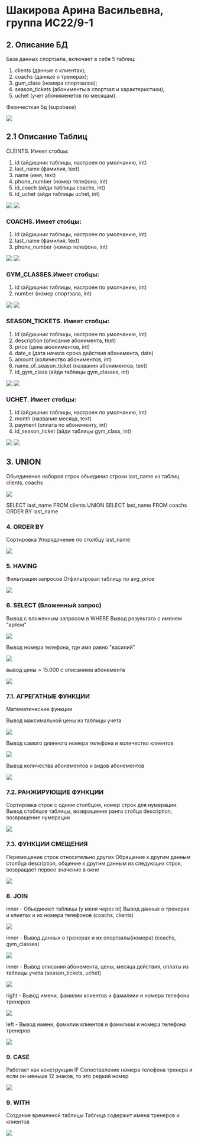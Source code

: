 # Шакирова Арина Васильевна, группа ИС22/9-1

## 2. Описание БД
База данных спортзала, включает в себя 5 таблиц:
1)  clients (данные о клиентах);
2) coachs (данные о тренерах);
3) gum_class (номера спортзалов);
4) season_tickets (абонименты в спортзал и характеристики);
5) uchet (учет абонименетов по месяцам).

Физичесткая бд (supobase)


![](scrin/bd.png)

## 2.1 Описание Таблиц
   CLEINTS. Имеет стобцы:
1) id (айдишник таблицы, настроен по умолчанию, int)
2) last_name (фамилия, text)
3) name (имя, text)
4) phone_number (номер телефона, int)
5) id_coach (айди таблицы coachs, int)
6) id_uchet (айди таблицы uchet, int)


![](scrin/clients(a).png)
![](scrin/clients(b).png)

###    COACHS. Имеет стобцы:
1) id (айдишник таблицы, настроен по умолчанию, int)
2) last_name (фамилия, text)
3) phone_number (номер телефона, int)


![](scrin/coachs(a).png)
![](scrin/coachs(b).png)

###    GYM_CLASSES.Имеет стобцы:
1) id (айдишник таблицы, настроен по умолчанию, int)
2) number (номер спортзала, int)


![](scrin/gym_classes(a).png)
![](scrin/gym_classes(b).png)

###    SEASON_TICKETS. Имеет стобцы:
1) id (айдишник таблицы, настроен по умолчанию, int)
2) description (описание абонимента, text)
3) price (цена аюониментов, int)
4) date_s (дата начала срока действия абонемента, date)
5) amount (количество абониментов, int)
6) name_of_season_ticket (названия абониментов, text)
7) id_gym_class (айди таблицы gym_classes, int)


![](scrin/season_tickets(a).png)
![](scrin/season_tickets(b).png)

###   UCHET. Имеет стобцы:
1) id (айдишник таблицы, настроен по умолчанию, int)
2) month (название месяца, text)
3) payment (оплата по абонементу, int)
4) id_season_ticket (айди таблицы gym_class, int)


![](scrin/uchet(a).png)
![](scrin/uchet(b).png)

## 3. UNION
 Обьединение наборов строк
обьединил строки last_name из таблиц clients, coachs


![](operation/union.png)


   SELECT last_name
FROM clients
UNION 
SELECT last_name
FROM coachs
ORDER BY last_name

### 4. ORDER BY
 Сортировка
Упорядочение по столбцу last_name


![](operation/orderby.png)

### 5. HAVING 
 Фильтрация запросов
Отфильтровал таблицу по avg_price 


![](operation/having.png)

### 6. SELECT (Вложенный запрос)
 Вывод с вложенным запросом в WHERE 
Вывод результата с именем "артем"


![](operation/select1.png)

Вывод номера телефона, где имя равно "василий"


![](operation/select2.png)

вывод цены > 15.000 с описанием абонемента


![](operation/select3.png)

### 7.1. АГРЕГАТНЫЕ ФУНКЦИИ 
 Математические функции 

Вывод максимальной цены из таблицы учета


![](operation/agr1.png)

Вывод самого длинного номера телефона и количество клиентов 


![](operation/agr2.png)

Вывод количества абонементов и видов абонементов 


![](operation/agr3.png)

### 7.2. РАНЖИРУЮЩИЕ ФУНКЦИИ
 Сортировка строк с одним столбцом, номер строк для нумерации.
Вывод стоблцов таблицы, возвращение ранга стобца description, возвращение нумерации 


![](operation/ranzh.png)

### 7.3. ФУНКЦИИ СМЕЩЕНИЯ
 Перемещение строк относительно других
Обращение к другим данным столбца description, общение к другим данным из следующих строк,
возвращает первое значение в окне


![](operation/smesh.png)


### 8. JOIN 
  inner - Обьединяет таблицы (у меня через id)
Вывод данных о тренерах и клиетах и их номера телефонов
(coachs, clients)
 

![](operation/join1.png)

inner - Вывод данных о тренерах и их спортзалы(номера)
(coachs, gym_classes)


![](operation/join2.png)


inner - Вывод описания абонемента, цены, месяца действия, оплаты из таблицы учета
(season_tickets, uchet)


![](operation/join3.png)

right - Вывод имени, фамилии клиентов и фамилиии и номера телефона тренеров


![](operation/rightjoin.png)

left - Вывод имени, фамилии клиентов и фамилиии и номера телефона тренеров


![](operation/leftjoin.png)


### 9. CASE
 Работает как конструкция IF
Сопоставление номера телефона тренера и если он меньше 12 знаков, то это редкий номер

![](operation/case.png)


### 9. WITH
 Создание временной таблицы 
Таблица содержит имена тренеров и клиентов

![](operation/with.png)






